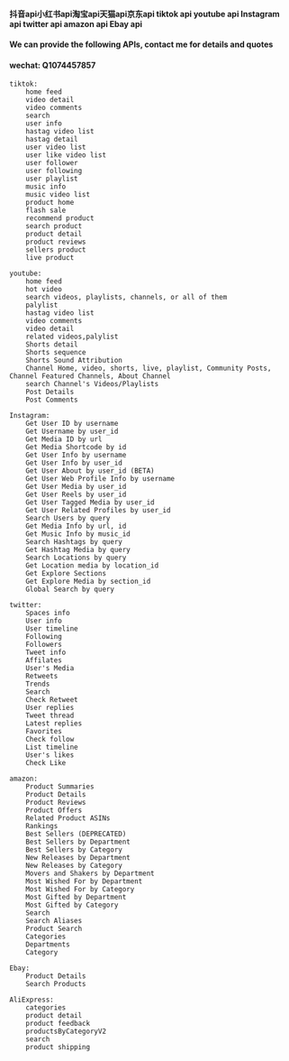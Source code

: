 #### 抖音api小红书api淘宝api天猫api京东api tiktok api youtube api Instagram api twitter api amazon api Ebay api
#### We can provide the following APIs, contact me for details and quotes
#### wechat: Q1074457857



    tiktok:
        home feed
        video detail
        video comments
        search
        user info
        hastag video list
        hastag detail
        user video list
        user like video list
        user follower
        user following
        user playlist
        music info
        music video list
        product home
        flash sale
        recommend product
        search product
        product detail
        product reviews
        sellers product
        live product
        
    youtube:
        home feed
        hot video
        search videos, playlists, channels, or all of them
        palylist
        hastag video list
        video comments
        video detail
        related videos,palylist
        Shorts detail
        Shorts sequence
        Shorts Sound Attribution
        Channel Home, video, shorts, live, playlist, Community Posts, Channel Featured Channels, About Channel
        search Channel's Videos/Playlists
        Post Details
        Post Comments
        
    Instagram:
        Get User ID by username
        Get Username by user_id
        Get Media ID by url
        Get Media Shortcode by id
        Get User Info by username
        Get User Info by user_id
        Get User About by user_id (BETA)
        Get User Web Profile Info by username
        Get User Media by user_id
        Get User Reels by user_id
        Get User Tagged Media by user_id
        Get User Related Profiles by user_id
        Search Users by query
        Get Media Info by url, id
        Get Music Info by music_id
        Search Hashtags by query
        Get Hashtag Media by query
        Search Locations by query
        Get Location media by location_id
        Get Explore Sections
        Get Explore Media by section_id
        Global Search by query
        
    twitter:
        Spaces info
        User info
        User timeline
        Following
        Followers
        Tweet info
        Affilates
        User's Media
        Retweets
        Trends
        Search
        Check Retweet
        User replies
        Tweet thread
        Latest replies
        Favorites
        Check follow
        List timeline
        User's likes
        Check Like
    
    amazon:
        Product Summaries
        Product Details
        Product Reviews
        Product Offers
        Related Product ASINs
        Rankings
        Best Sellers (DEPRECATED)
        Best Sellers by Department
        Best Sellers by Category
        New Releases by Department
        New Releases by Category
        Movers and Shakers by Department
        Most Wished For by Department
        Most Wished For by Category
        Most Gifted by Department
        Most Gifted by Category
        Search
        Search Aliases
        Product Search
        Categories
        Departments
        Category
    
    Ebay:
        Product Details
        Search Products
    
    AliExpress:
        categories
        product detail
        product feedback
        productsByCategoryV2
        search
        product shipping

